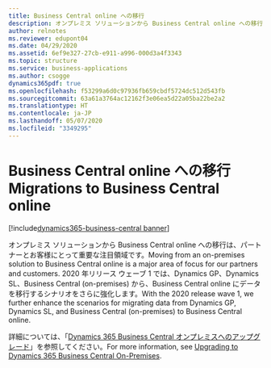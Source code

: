 ```yaml
---
title: Business Central online への移行
description: オンプレミス ソリューションから Business Central online への移行は、パートナーとお客様にとって重要な注目領域です。  2020 年リリース ウェーブ 1 では、Dynamics GP、Dynamics SL、Business Central (on-premises) から、Business Central online にデータを移行するシナリオをさらに強化します。
author: relnotes
ms.reviewer: edupont04
ms.date: 04/29/2020
ms.assetid: 6ef9e327-27cb-e911-a996-000d3a4f3343
ms.topic: structure
ms.service: business-applications
ms.author: csogge
dynamics365pdf: true
ms.openlocfilehash: f53299a6d0c97936fb659cbdf5724dc512d543fb
ms.sourcegitcommit: 63a61a3764ac12162f3e06ea5d22a05ba22be2a2
ms.translationtype: HT
ms.contentlocale: ja-JP
ms.lasthandoff: 05/07/2020
ms.locfileid: "3349295"
---
```

# <a name="migrations-to-business-central-online"></a><span data-ttu-id="a95d9-104">Business Central online への移行</span><span class="sxs-lookup"><span data-stu-id="a95d9-104">Migrations to Business Central online</span></span>

[!include[dynamics365-business-central banner](../includes/dynamics365-business-central.md)]

<!--structure start-->
<span data-ttu-id="a95d9-105">オンプレミス ソリューションから Business Central online への移行は、パートナーとお客様にとって重要な注目領域です。</span><span class="sxs-lookup"><span data-stu-id="a95d9-105">Moving from an on-premises solution to Business Central online is a major area of focus for our partners and customers.</span></span> <span data-ttu-id="a95d9-106">2020 年リリース ウェーブ 1 では、Dynamics GP、Dynamics SL、Business Central (on-premises) から、Business Central online にデータを移行するシナリオをさらに強化します。</span><span class="sxs-lookup"><span data-stu-id="a95d9-106">With the 2020 release wave 1, we further enhance the scenarios for migrating data from Dynamics GP, Dynamics SL, and Business Central (on-premises) to Business Central online.</span></span>

<span data-ttu-id="a95d9-107">詳細については、「[Dynamics 365 Business Central オンプレミスへのアップグレード](https://docs.microsoft.com/dynamics365/business-central/dev-itpro/upgrade/upgrading-to-business-central-on-premises)」を参照してください。</span><span class="sxs-lookup"><span data-stu-id="a95d9-107">For more information, see [Upgrading to Dynamics 365 Business Central On-Premises](https://docs.microsoft.com/dynamics365/business-central/dev-itpro/upgrade/upgrading-to-business-central-on-premises).</span></span>
<!--structure end-->



